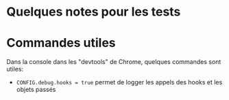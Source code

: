 # Quelques notes pour les tests

# Commandes utiles

Dans la console dans les "devtools" de Chrome, quelques commandes sont utiles:

* `CONFIG.debug.hooks = true` permet de logger les appels des hooks et les objets passés

